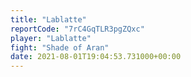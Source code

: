 ```yaml
---
title: "Lablatte"
reportCode: "7rC4GqTLR3pgZQxc"
player: "Lablatte"
fight: "Shade of Aran"
date: 2021-08-01T19:04:53.731000+00:00
---
```

